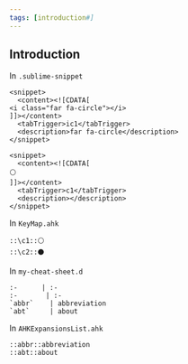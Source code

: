 ```yaml
---
tags: [introduction#]
---
```


## Introduction

In `.sublime-snippet`

```
<snippet>
  <content><![CDATA[
<i class="far fa-circle"></i>
]]></content>
  <tabTrigger>ic1</tabTrigger>
  <description>far fa-circle</description>
</snippet>
```

```
<snippet>
  <content><![CDATA[
⚪
]]></content>
  <tabTrigger>c1</tabTrigger>
  <description></description>
</snippet>
```

In `KeyMap.ahk`

```
::\c1::⚪
::\c2::⚫
```

In `my-cheat-sheet.d`

```
:-      | :-
:-       | :-
`abbr`    | abbreviation
`abt`     | about
``` 

In `AHKExpansionsList.ahk`

```
::abbr::abbreviation
::abt::about
```